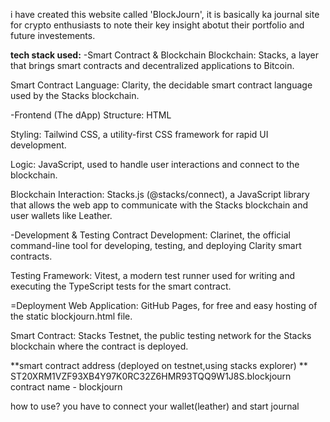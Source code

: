 i have created this website called 'BlockJourn', it is basically ka journal site for crypto enthusiasts to note their key insight abotut their portfolio and future investements.


**tech stack used:**
-Smart Contract & Blockchain
Blockchain: Stacks, a layer that brings smart contracts and decentralized applications to Bitcoin.

Smart Contract Language: Clarity, the decidable smart contract language used by the Stacks blockchain.

-Frontend (The dApp)
 Structure: HTML

Styling: Tailwind CSS, a utility-first CSS framework for rapid UI development.

Logic: JavaScript, used to handle user interactions and connect to the blockchain.

Blockchain Interaction: Stacks.js (@stacks/connect), a JavaScript library that allows the web app to communicate with the Stacks blockchain and user wallets like Leather.

-Development & Testing
Contract Development: Clarinet, the official command-line tool for developing, testing, and deploying Clarity smart contracts.

Testing Framework: Vitest, a modern test runner used for writing and executing the TypeScript tests for the smart contract.

=Deployment
Web Application: GitHub Pages, for free and easy hosting of the static blockjourn.html file.

Smart Contract: Stacks Testnet, the public testing network for the Stacks blockchain where the contract is deployed.




**smart contract address (deployed on testnet,using stacks explorer) **
    ST20XRM1VZF93XB4Y97K0RC32Z6HMR93TQQ9W1J8S.blockjourn
    contract name - blockjourn


how to use? you have to connect your wallet(leather) and start journal
